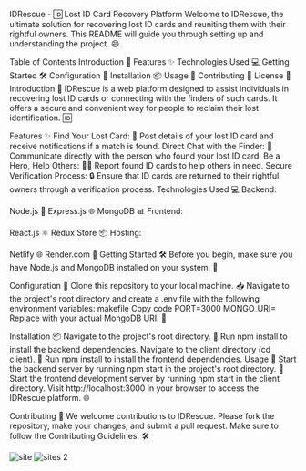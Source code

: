 IDRescue - 🆔 Lost ID Card Recovery Platform
Welcome to IDRescue, the ultimate solution for recovering lost ID cards and reuniting them with their rightful owners. This README will guide you through setting up and understanding the project. 😄

Table of Contents
Introduction 🚀
Features ✨
Technologies Used 💻
Getting Started 🛠️
Configuration 🔧
Installation 📦
Usage 🚀
Contributing 🤝
License 📝
Introduction 🚀
IDRescue is a web platform designed to assist individuals in recovering lost ID cards or connecting with the finders of such cards. It offers a secure and convenient way for people to reclaim their lost identification. 🆔

Features ✨
Find Your Lost Card: 📑 Post details of your lost ID card and receive notifications if a match is found.
Direct Chat with the Finder: 💬 Communicate directly with the person who found your lost ID card.
Be a Hero, Help Others: 🦸‍♂️ Report found ID cards to help others in need.
Secure Verification Process: 🔒 Ensure that ID cards are returned to their rightful owners through a verification process.
Technologies Used 💻
Backend:

Node.js 🚀
Express.js 🌐
MongoDB 📊
Frontend:

React.js ⚛️
Redux Store 📦
Hosting:

Netlify 🌐
Render.com 🚀
Getting Started 🛠️
Before you begin, make sure you have Node.js and MongoDB installed on your system. 📝

Configuration 🔧
Clone this repository to your local machine. 📥
Navigate to the project's root directory and create a .env file with the following environment variables:
makefile
Copy code
PORT=3000
MONGO_URI=<Your MongoDB Connection URI>
Replace <Your MongoDB Connection URI> with your actual MongoDB URI. 🔑

Installation 📦
Navigate to the project's root directory. 📂
Run npm install to install the backend dependencies.
Navigate to the client directory (cd client). 📂
Run npm install to install the frontend dependencies.
Usage 🚀
Start the backend server by running npm start in the project's root directory. 🚀
Start the frontend development server by running npm start in the client directory.
Visit http://localhost:3000 in your browser to access the IDRescue platform. 🌐

Contributing 🤝
We welcome contributions to IDRescue. Please fork the repository, make your changes, and submit a pull request. Make sure to follow the Contributing Guidelines. 🛠️


![site](https://github.com/AkyeampongAdomako/myIdresue/assets/147191471/cb47f02d-a3d8-4c76-ad5e-9d4d78708913)
![sites 2](https://github.com/AkyeampongAdomako/myIdresue/assets/147191471/0bbd0e1e-70c9-4207-84f5-d515c0d8db99)

